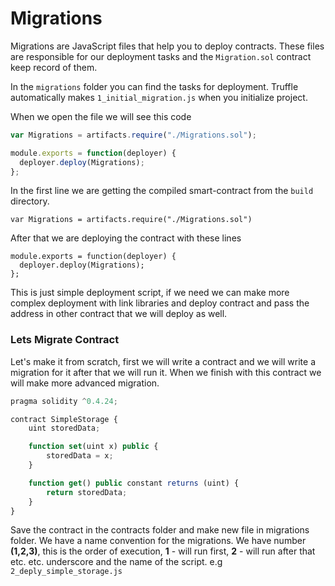 # Migrations
Migrations are JavaScript files that help you to deploy contracts. These files are responsible for our deployment tasks and the `Migration.sol` contract keep record of them. 

In the `migrations` folder you can find the tasks for deployment. Truffle automatically makes `1_initial_migration.js` when you initialize project.

When we open the file we will see this code
```js
var Migrations = artifacts.require("./Migrations.sol");

module.exports = function(deployer) {
  deployer.deploy(Migrations);
};
```
In the first line we are getting the compiled smart-contract from the `build` directory.

`var Migrations = artifacts.require("./Migrations.sol")`

After that we are deploying the contract with these lines
```
module.exports = function(deployer) {
  deployer.deploy(Migrations);
};
```
This is just simple deployment script, if we need we can make more complex deployment with link libraries and deploy contract and pass the address in other contract that we will deploy as well.

### Lets Migrate Contract
Let's make it from scratch, first we will write a contract and we will write a migration for it after that we will run it. When we finish with this contract we will make more advanced migration.

```js
pragma solidity ^0.4.24;

contract SimpleStorage {
    uint storedData;

    function set(uint x) public {
        storedData = x;
    }

    function get() public constant returns (uint) {
        return storedData;
    }
}
```

 Save the contract in the contracts folder and make new file in migrations folder. We have a name convention for the migrations. We have number **(1,2,3)**, this is the order of execution, **1** - will run first, **2** - will run after that etc. etc. underscore and the name of the script. 
 e.g `2_deply_simple_storage.js`
 
 



